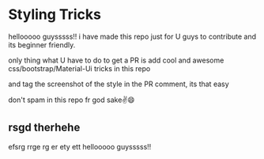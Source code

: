 
# Styling Tricks

hellooooo guysssss!! i have made this repo just for U guys to contribute and its beginner friendly.

only thing what U have to do to get a PR is add cool and awesome css/bootstrap/Material-Ui tricks in this repo

and tag the screenshot of the style in the PR comment, its that easy 

don't spam in this repo fr god sake✌️😄

## rsgd therhehe

efsrg rrge rg er ety ett
hellooooo guysssss!!

